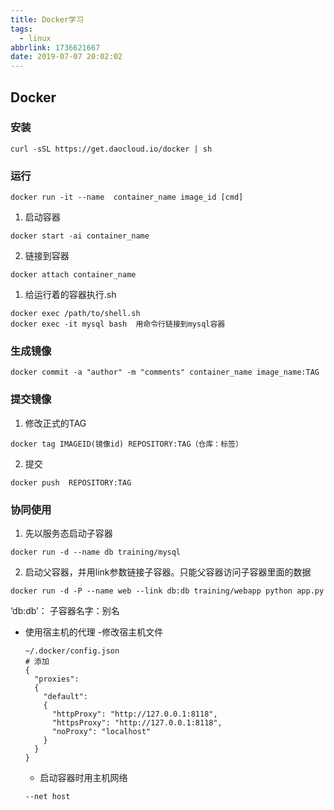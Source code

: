 ```yaml
---
title: Docker学习
tags:
  - linux
abbrlink: 1736621667
date: 2019-07-07 20:02:02
---
```


## [](#Docker "Docker")Docker

### [](#安装 "安装")安装
```
curl -sSL https://get.daocloud.io/docker | sh
```

### [](#运行 "运行")运行

```
docker run -it --name  container_name image_id [cmd]
```

1.  启动容器

```
docker start -ai container_name
```

2.  链接到容器

```
docker attach container_name
```

1.  给运行着的容器执行.sh

```
docker exec /path/to/shell.sh
docker exec -it mysql bash  用命令行链接到mysql容器
```

### [](#生成镜像 "生成镜像")生成镜像

```
docker commit -a "author" -m "comments" container_name image_name:TAG
```

### [](#提交镜像 "提交镜像")提交镜像

1.  修改正式的TAG
```
docker tag IMAGEID(镜像id) REPOSITORY:TAG（仓库：标签）
```

2.  提交
```
docker push  REPOSITORY:TAG
```

### [](#协同使用 "协同使用")协同使用

1.  先以服务态启动子容器

```
docker run -d --name db training/mysql
```

2.  启动父容器，并用link参数链接子容器。只能父容器访问子容器里面的数据

```
docker run -d -P --name web --link db:db training/webapp python app.py
```
‘db:db’： 子容器名字：别名

- 使用宿主机的代理
  -修改宿主机文件
  ```
  ~/.docker/config.json
  # 添加
  {
    "proxies":
    {
      "default":
      {
        "httpProxy": "http://127.0.0.1:8118",
        "httpsProxy": "http://127.0.0.1:8118",
        "noProxy": "localhost"
      }
    }
  }
  ```

  - 启动容器时用主机网络
  ```
  --net host
  ```